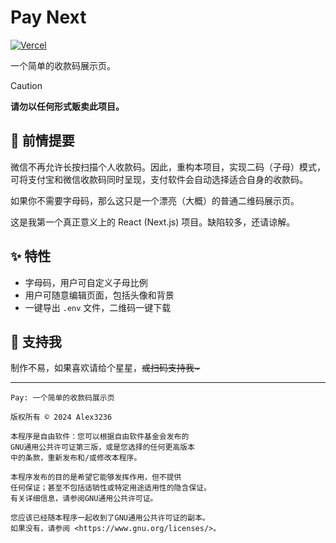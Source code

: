 # Pay Next

[![Vercel](https://vercelbadge.vercel.app/api/alex3236/pay)](https://vercel.com/alex3236/pay) 

一个简单的收款码展示页。

>[!CAUTION]
> **请勿以任何形式贩卖此项目。**

## 🚀 前情提要

微信不再允许长按扫描个人收款码。因此，重构本项目，实现二码（子母）模式，可将支付宝和微信收款码同时呈现，支付软件会自动选择适合自身的收款码。

如果你不需要字母码，那么这只是一个漂亮（大概）的普通二维码展示页。

这是我第一个真正意义上的 React (Next.js) 项目。缺陷较多，还请谅解。

## ✨ 特性

- 字母码，用户可自定义子母比例
- 用户可随意编辑页面，包括头像和背景
- 一键导出 `.env` 文件，二维码一键下载

## 🌟 支持我

制作不易，如果喜欢请给个星星，~~或扫码支持我\~~~

---

```plain
Pay: 一个简单的收款码展示页

版权所有 © 2024 Alex3236

本程序是自由软件：您可以根据自由软件基金会发布的
GNU通用公共许可证第三版，或是您选择的任何更高版本
中的条款，重新发布和/或修改本程序。

本程序发布的目的是希望它能够发挥作用，但不提供
任何保证；甚至不包括适销性或特定用途适用性的隐含保证。
有关详细信息，请参阅GNU通用公共许可证。

您应该已经随本程序一起收到了GNU通用公共许可证的副本。
如果没有，请参阅 <https://www.gnu.org/licenses/>。
```
